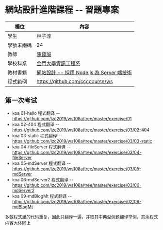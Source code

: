 # 網站設計進階課程 -- 習題專案

欄位 | 內容
-----|--------
學生 |  林子淳
學號末兩碼 | 24
教師 | [陳鍾誠](https://gitlab.com/ccckmit/course/wikis/home)
學校科系 | [金門大學資訊工程系](https://www.nqu.edu.tw/educsie/index.php)
教材書籍 | [網站設計 -- 採用 Node.js 為 Server 端技術](https://gitlab.com/ccckmit/course/wikis/%E9%99%B3%E9%8D%BE%E8%AA%A0/%E8%AA%B2%E7%A8%8B/%E7%B6%B2%E7%AB%99%E8%A8%AD%E8%A8%88)
程式範例 | https://github.com/ccccourse/ws


## 第一次考试

* koa 01-hello 程式翻译 -- https://github.com/lzc2019/ws108a/tree/master/exercise/01
* koa 02-404 程式翻译 -- https://github.com/lzc2019/ws108a/tree/master/exercise/03/02-404
* koa 03-static 程式翻译 -- https://github.com/lzc2019/ws108a/tree/master/exercise/03/03-static
* koa 04-fileServer 程式翻译 -- https://github.com/lzc2019/ws108a/tree/master/exercise/03/04-fileServer
* koa 05-mdServer 程式翻译 -- https://github.com/lzc2019/ws108a/tree/master/exercise/03/05-mdServer
* koa 06-mdServer2 程式翻译 -- https://github.com/lzc2019/ws108a/tree/master/exercise/03/06-mdServer2
* koa 09-mdBlogMt 程式翻译 -- https://github.com/lzc2019/ws108a/tree/master/exercise/02/09-mdBlogMt

多数程式里的代码重复，因此只翻译一遍，并取其中典型例题翻译举例，其余程式内容大体同上
